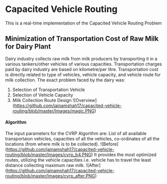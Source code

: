 # **Capacited Vehicle Routing**
This is a real-time implementation of the Capacited Vehicle Routing Problem
## Minimization of Transportation Cost of Raw Milk for Dairy Plant
Dairy industry collects raw milk from milk producers by transporting it in a various tankers/other vehicles of various capacities. Transportation charges paid by dairy industry are based on kilometre/per litre. Transportation cost is directly related to type of vehicles, vehicle capacity, and vehicle route for milk collection. The exact problem faced by the dairy was:
  1. Selection of Transportation Vehicle
  2. Selection of Vehicle Capacity
  3. Milk Collection Route Design
![Overview] (https://github.com/jainamshah17/capacited-vehicle-routing/blob/master/Images/magic.PNG)
#### Algorithm
The input parameters for the CVRP Algorithm are: List of all available transportaion vehicles, capacities of all the vehicles, co-ordinates of all the locations (from where milk is to be collected).
![Before] (https://github.com/jainamshah17/capacited-vehicle-routing/blob/master/Images/cvrp_b4.PNG)
It provides the most optimized routes, utilizing the vehicle capacities i.e. vehicle has to travel the least distance collecting maximum raw milk.
![After] (https://github.com/jainamshah17/capacited-vehicle-routing/blob/master/Images/cvrp_after.PNG)
